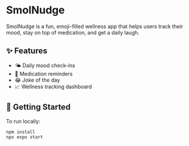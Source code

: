 # SmolNudge

SmolNudge is a fun, emoji-filled wellness app that helps users track their mood, stay on top of medication, and get a daily laugh.

## ✨ Features

- 🌤️ Daily mood check-ins
- 💊 Medication reminders
- 😂 Joke of the day
- 📈 Wellness tracking dashboard

## 🚀 Getting Started

To run locally:

```bash
npm install
npx expo start
